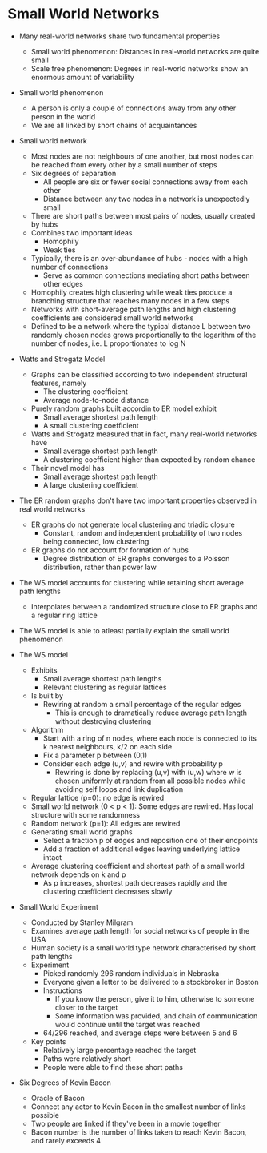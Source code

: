 # Small World Networks

- Many real-world networks share two fundamental properties
  - Small world phenomenon: Distances in real-world networks are quite small
  - Scale free phenomenon: Degrees in real-world networks show an enormous amount of variability

- Small world phenomenon
  - A person is only a couple of connections away from any other person in the world
  - We are all linked by short chains of acquaintances

- Small world network
  - Most nodes are not neighbours of one another, but most nodes can be reached from every other by a small number of steps
  - Six degrees of separation
    - All people are six or fewer social connections away from each other
    - Distance between any two nodes in a network is unexpectedly small
  - There are short paths between most pairs of nodes, usually created by hubs
  - Combines two important ideas
    - Homophily
    - Weak ties
  - Typically, there is an over-abundance of hubs - nodes with a high number of connections
    - Serve as common connections mediating short paths between other edges
  - Homophily creates high clustering while weak ties produce a branching structure that reaches many nodes in a few steps
  - Networks with short-average path lengths and high clustering coefficients are considered small world networks
  - Defined to be a network where the typical distance L between two randomly chosen nodes grows proportionally to the logarithm of the number of nodes, i.e. L proportionates to log N

- Watts and Strogatz Model
  - Graphs can be classified according to two independent structural features, namely
    - The clustering coefficient
    - Average node-to-node distance
  - Purely random graphs built accordin to ER model exhibit
    - Small average shortest path length
    - A small clustering coefficient
  - Watts and Strogatz measured that in fact, many real-world networks have
    - Small average shortest path length
    - A clustering coefficient higher than expected by random chance
  - Their novel model has
    - Small average shortest path length
    - A large clustering coefficient

- The ER random graphs don't have two important properties observed in real world networks
  - ER graphs do not generate local clustering and triadic closure
    - Constant, random and independent probability of two nodes being connected, low clustering
  - ER graphs do not account for formation of hubs
    - Degree distribution of ER graphs converges to a Poisson distribution, rather than power law

- The WS model accounts for clustering while retaining short average path lengths
  - Interpolates between a randomized structure close to ER graphs and a regular ring lattice
- The WS model is able to atleast partially explain the small world phenomenon

- The WS model
  - Exhibits
    - Small average shortest path lengths
    - Relevant clustering as regular lattices
  - Is built by
    - Rewiring at random a small percentage of the regular edges
      - This is enough to dramatically reduce average path length without destroying clustering
  - Algorithm
    - Start with a ring of n nodes, where each node is connected to its k nearest neighbours, k/2 on each side
    - Fix a parameter p between (0,1)
    - Consider each edge (u,v) and rewire with probability p
      - Rewiring is done by replacing (u,v) with (u,w) where w is chosen uniformly at random from all possible nodes while avoiding self loops and link duplication
  - Regular lattice (p=0): no edge is rewired
  - Small world network (0 < p < 1): Some edges are rewired. Has local structure with some randomness
  - Random network (p=1): All edges are rewired
  - Generating small world graphs
    - Select a fraction p of edges and reposition one of their endpoints
    - Add a fraction of additional edges leaving underlying lattice intact
  - Average clustering coefficient and shortest path of a small world network depends on k and p
    - As p increases, shortest path decreases rapidly and the clustering coefficient decreases slowly

- Small World Experiment
  - Conducted by Stanley Milgram
  - Examines average path length for social networks of people in the USA
  - Human society is a small world type network characterised by short path lengths
  - Experiment
    - Picked randomly 296 random individuals in Nebraska
    - Everyone given a letter to be delivered to a stockbroker in Boston
    - Instructions
      - If you know the person, give it  to him, otherwise to someone closer to the target
      - Some information was provided, and chain of communication would continue until the target was reached
    - 64/296 reached, and average steps were between 5 and 6
  - Key points
    - Relatively large percentage reached the target
    - Paths were relatively short
    - People were able to find these short paths

- Six Degrees of Kevin Bacon
  - Oracle of Bacon
  - Connect any actor to Kevin Bacon in the smallest number of links possible
  - Two people are linked if they've been in a movie together
  - Bacon number is the number of links taken to reach Kevin Bacon, and rarely exceeds 4